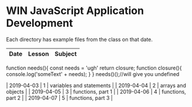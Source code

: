 # WIN JavaScript Application Development

Each directory has example files from the class on that date.

| Date | Lesson | Subject |
| :--- | ---: | :--- |


function needs(){
    const needs = 'ugh'
    return closure;
    function closure(){
        console.log('someText' + needs);
    }
}
needs()();//will give you undefined

| 2019-04-03 | 1 | variables and statements |
| 2019-04-04 | 2 | arrays and objects |
| 2019-04-05 | 3 | functions, part 1 |
| 2019-04-06 | 4 | functions, part 2 |
| 2019-04-07 | 5 | functions, part 3 |
